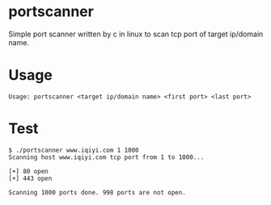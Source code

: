 # portscanner

Simple port scanner written by c in linux to scan tcp port of target ip/domain name.

# Usage

```
Usage: portscanner <target ip/domain name> <first port> <last port>
```

# Test

```
$ ./portscanner www.iqiyi.com 1 1000
Scanning host www.iqiyi.com tcp port from 1 to 1000...

[+] 80 open
[+] 443 open

Scanning 1000 ports done. 998 ports are not open.
```
